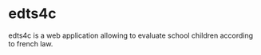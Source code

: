 # edts4c

edts4c is a web application allowing to evaluate school children according to french law.


